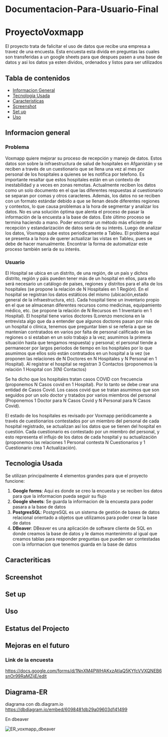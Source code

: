 # Documentacion-Para-Usuario-Final

# ProyectoVoxmapp

El proyecto trata de falicitar el uso de datos que recibe una empresa a travez de una encuesta. Esta encuesta esta divida en preguntas las cuales son transferidas a un google sheets para que despues pasen a una base de datos y asi los datos ya esten dividos, ordenados y listos para ser utilizados

## Tabla de contenidos

+ [Informacion General](https://github.com/ZihiFredo/Documentacion-Para-Usuario-Final/blob/main/README.md#informacion-general)
+ [Tecnologia Usada](https://github.com/ZihiFredo/Documentacion-Para-Usuario-Final/blob/main/README.md#tecnologia-usada)
+ [Caracteristicas](https://github.com/ZihiFredo/Documentacion-Para-Usuario-Final/blob/main/README.md#caracteristicas)
+ [Screenshot](https://github.com/ZihiFredo/Documentacion-Para-Usuario-Final/blob/main/README.md#screenshot)
+ [Set up](https://github.com/ZihiFredo/Documentacion-Para-Usuario-Final/blob/main/README.md#set-up)
+ [Uso](https://github.com/ZihiFredo/Documentacion-Para-Usuario-Final/blob/main/README.md#uso)


## Informacion general

### Problema
Voxmapp quiere mejorar su proceso de recepción y manejo de datos. Estos datos son sobre la infraestructura de salud de hospitales en Afganistán y se reciben a través de un cuestionario que se llena una vez al mes por personal de los hospitales a quienes se les notifica por telefono. Es importante resaltar que estos hospitales están en un contexto de inestabilidad y a veces en zonas remotas. Actualmente reciben los datos como un solo documento en el que las diferentes respuestas al cuestionario se separan por comas y otros caracteres. Además, los datos no se reciben con un formato estándar debido a que se llenan desde diferentes regiones y contextos, lo que causa problemas a la hora de segmentar y analizar los datos. No es una solución óptima que alenta el proceso de pasar la información de la encuesta a la base de datos. Este último proceso se termina haciendo a mano. Poder encontrar un método más eficiente de recepción y estandarización de datos sería de su interés. Luego de analizar los datos, Voxmapp sube estos periodicamente a Tableu. El problema aquí se presenta a la hora de querer actualizar las vistas en Tableu, pues se debe de hacer manualmente. Encontrar la forma de automatizar este proceso también sería de su interés. 

### Usuario
El Hospital se ubica en un distrito, de una región, de un país y dichos distrito, región y páis pueden tener más de un hospital en ellos, para ello será necesario un catálogo de países, regiones y distritos para el alta de los hospitales (se propone la relación de N Hospitales en 1 Región). En el hospital se registran los datos estáticos del mismo (ubicación,estado general de la infraestructura, etc). Cada hospital tiene un inventario propio en el que se almacenan diferentes recursos como medicinas, equipamiento médico, etc. (se propone la relación de N Recursos en 1 Inventario en 1 Hospital). El hospital tiene varios doctores (Lorenzo menciona en la entrevista algo que da a entender que algunos doctores pasan por más de un hospital o clínica, tenemos que preguntar bien si se refería a que se mantenían contratados en varios por falta de personal calificado en las regiones o si estaban en un solo trabajo a la vez; asumimos la primera situación hasta que tengamos respuesta) y personal; el personal tiende a permanecer por largos periodos de tiempo en los hospitales por lo que asumimos que ellos solo están contratados en un hospital a la vez (se proponen las relaciones de N Doctores en N Hospitales y N Personal en 1 Hospital). Al registrar el hospital se registran 3 Contactos (proponemos la relación  1 Hospital con 3(N) Contactos) 

Se ha dicho que los hospitales tratan casos COVID con frecuencia (proponemos N Casos covid en 1 Hospital). Por lo tanto se debe crear una entidad de Casos Covid. Los casos covid que se tratan asumimos que son seguidos por un solo doctor y tratados por varios miembros del personal (Proponemos 1 Doctor para N Casos Covid y N Personal para N Casos Covid). 

El estado de los hospitales es revisado por Voxmapp periódicamente a través de cuestionarios contestados por un miembro del personal de cada hospital registrado, se actualizan así los datos que se tienen del hospital en cuestión. Cada cuestionario es contestado por un miembro del personal, y esto representa el influjo de los datos de cada hospital y su actualización (proponemos las relaciones 1 Personal contesta N Cuestionarios y 1 Cuestionario crea 1 Actualización).

## Tecnologia Usada

Se utilizan principalmente 4 elementos grandes para que el proyecto funcione:

1. __Google forms__: Aqui es donde se creo la encuesta y se reciben los datos para que la informacion pueda seguir su flujo
2. __Google sheets__: Se guarda la informacion de la encuesta para poder pasara a la base de datos
3. __PostgresSQL__: PostgreSQL es un sistema de gestión de bases de datos relacional orientado a objetos que utilizamos para poder crear la base de datos
4. __DBeaver__: DBeaver es una aplicación de software cliente de SQL en donde creamos la base de datos y le damos mantenimnto al igual que creamos tablas para responder preguntas que pueden ser contestadas con la informacion que tenemos guarda en la base de datos

## Caracteriticas

## Screenshot

## Set up

## Uso

## Estatus del Projecto

## Mejoras en el futuro

### Link de la encuesta

https://docs.google.com/forms/d/1NnXM4PWHAKxzAtIaQ5KYfcVVXQNEB6snOr99RaMZijE/edit

## Diagrama-ER


diagrama con db.diagram.io
https://dbdiagram.io/embed/6098481db29a09603d141499

En dbeaver

![ER_voxmapp_dbeaver](https://user-images.githubusercontent.com/77375206/117859721-fdcd0180-b254-11eb-8251-1de45397df5d.PNG)
